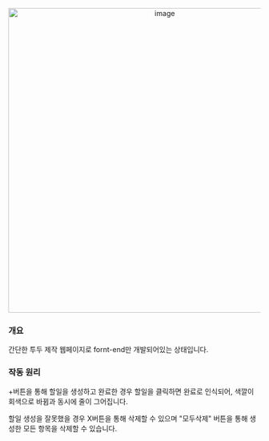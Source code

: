 <p align="center"><img width="609" alt="image" src="https://github.com/6HyeonHee/To-do-List/assets/119562341/92ce47b3-ca9f-4626-8672-88df28dc8476"></p>

### 개요
간단한 투두 제작 웹페이지로 fornt-end만 개발되어있는 상태입니다.

### 작동 원리
+버튼을 통해 할일을 생성하고 완료한 경우 할일을 클릭하면 완료로 인식되어, 색깔이 회색으로 바뀜과 동시에 줄이 그어집니다.

할일 생성을 잘못했을 경우 X버튼을 통해 삭제할 수 있으며 "모두삭제" 버튼을 통해 생성한 모든 항목을 삭제할 수 있습니다.
